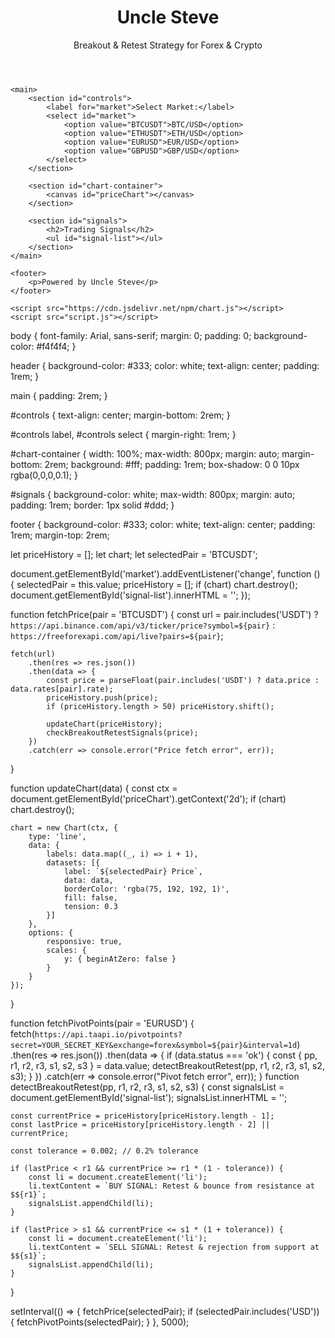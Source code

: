 <!DOCTYPE html>
<html lang="en">
<head>
    <meta charset="UTF-8">
    <meta name="viewport" content="width=device-width, initial-scale=1.0">
    <title>Uncle Steve - Breakout & Retest Strategy</title>
    <link rel="stylesheet" href="style.css">
</head>
<body>
    <header>
        <h1>Uncle Steve</h1>
        <p>Breakout & Retest Strategy for Forex & Crypto</p>
    </header>

    <main>
        <section id="controls">
            <label for="market">Select Market:</label>
            <select id="market">
                <option value="BTCUSDT">BTC/USD</option>
                <option value="ETHUSDT">ETH/USD</option>
                <option value="EURUSD">EUR/USD</option>
                <option value="GBPUSD">GBP/USD</option>
            </select>
        </section>

        <section id="chart-container">
            <canvas id="priceChart"></canvas>
        </section>

        <section id="signals">
            <h2>Trading Signals</h2>
            <ul id="signal-list"></ul>
        </section>
    </main>

    <footer>
        <p>Powered by Uncle Steve</p>
    </footer>

    <script src="https://cdn.jsdelivr.net/npm/chart.js"></script>
    <script src="script.js"></script>
</body>
</html>

body {
    font-family: Arial, sans-serif;
    margin: 0;
    padding: 0;
    background-color: #f4f4f4;
}

header {
    background-color: #333;
    color: white;
    text-align: center;
    padding: 1rem;
}

main {
    padding: 2rem;
}

#controls {
    text-align: center;
    margin-bottom: 2rem;
}

#controls label,
#controls select {
    margin-right: 1rem;
}

#chart-container {
    width: 100%;
    max-width: 800px;
    margin: auto;
    margin-bottom: 2rem;
    background: #fff;
    padding: 1rem;
    box-shadow: 0 0 10px rgba(0,0,0,0.1);
}

#signals {
    background-color: white;
    max-width: 800px;
    margin: auto;
    padding: 1rem;
    border: 1px solid #ddd;
}

footer {
    background-color: #333;
    color: white;
    text-align: center;
    padding: 1rem;
    margin-top: 2rem;

let priceHistory = [];
let chart;
let selectedPair = 'BTCUSDT';

document.getElementById('market').addEventListener('change', function () {
    selectedPair = this.value;
    priceHistory = [];
    if (chart) chart.destroy();
    document.getElementById('signal-list').innerHTML = '';
});

function fetchPrice(pair = 'BTCUSDT') {
    const url = pair.includes('USDT') ?
        `https://api.binance.com/api/v3/ticker/price?symbol=${pair}` :
        `https://freeforexapi.com/api/live?pairs=${pair}`;

    fetch(url)
        .then(res => res.json())
        .then(data => {
            const price = parseFloat(pair.includes('USDT') ? data.price : data.rates[pair].rate);
            priceHistory.push(price);
            if (priceHistory.length > 50) priceHistory.shift();

            updateChart(priceHistory);
            checkBreakoutRetestSignals(price);
        })
        .catch(err => console.error("Price fetch error", err));
}

function updateChart(data) {
    const ctx = document.getElementById('priceChart').getContext('2d');
    if (chart) chart.destroy();

    chart = new Chart(ctx, {
        type: 'line',
        data: {
            labels: data.map((_, i) => i + 1),
            datasets: [{
                label: `${selectedPair} Price`,
                data: data,
                borderColor: 'rgba(75, 192, 192, 1)',
                fill: false,
                tension: 0.3
            }]
        },
        options: {
            responsive: true,
            scales: {
                y: { beginAtZero: false }
            }
        }
    });
}

function fetchPivotPoints(pair = 'EURUSD') {
    fetch(`https://api.taapi.io/pivotpoints?secret=YOUR_SECRET_KEY&exchange=forex&symbol=${pair}&interval=1d`)
        .then(res => res.json())
        .then(data => {
            if (data.status === 'ok') {
                const { pp, r1, r2, r3, s1, s2, s3 } = data.value;
                detectBreakoutRetest(pp, r1, r2, r3, s1, s2, s3);
            }
        })
        .catch(err => console.error("Pivot fetch error", err));
}
function detectBreakoutRetest(pp, r1, r2, r3, s1, s2, s3) {
    const signalsList = document.getElementById('signal-list');
    signalsList.innerHTML = '';

    const currentPrice = priceHistory[priceHistory.length - 1];
    const lastPrice = priceHistory[priceHistory.length - 2] || currentPrice;

    const tolerance = 0.002; // 0.2% tolerance

    if (lastPrice < r1 && currentPrice >= r1 * (1 - tolerance)) {
        const li = document.createElement('li');
        li.textContent = `BUY SIGNAL: Retest & bounce from resistance at $${r1}`;
        signalsList.appendChild(li);
    }

    if (lastPrice > s1 && currentPrice <= s1 * (1 + tolerance)) {
        const li = document.createElement('li');
        li.textContent = `SELL SIGNAL: Retest & rejection from support at $${s1}`;
        signalsList.appendChild(li);
    }
}

setInterval(() => {
    fetchPrice(selectedPair);
    if (selectedPair.includes('USD')) {
        fetchPivotPoints(selectedPair);
    }
}, 5000);
